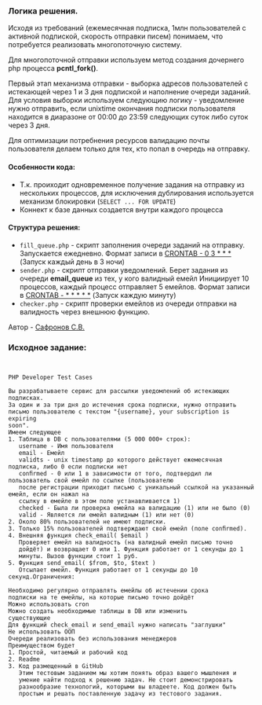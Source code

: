
### Логика решения.

Исходя из требований (ежемесячная подписка, 1млн пользователей с активной подпиской, скорость отправки писем) понимаем,
что потребуется реализовать многопоточную систему.

Для многопоточной отправки используем метод создания дочернего php процесса **pcntl_fork()**.

Первый этап механизма отправки - выборка адресов пользователей с истекающей через 1 и 3 дня подпиской и наполнение
очереди заданий. Для условия выборки используем следующию логику - уведомление нужно отправить, если unixtime окончания
подписки пользователя находится в диаразоне от 00:00 до 23:59 следующих суток либо суток через 3 дня.

Для оптимизации потребнения ресурсов валидацию почты пользователя делаем только для тех, кто попал в очередь на отправку.

#### Особенности кода:
- Т.к. проиходит одновременное получение задания на отправку из нескольких процессов, для исключения дублирования
используется механизм блокировки (`SELECT ... FOR UPDATE`)
- Коннект к базе данных создается внутри каждого процесса

#### Структура решения:
- `fill_queue.php` - скрипт заполнения очереди заданий на отправку. Запускается ежедневно.
Формат записи в [CRONTAB - 0 3 * * * ]()(Запуск каждый день в 3 ночи)
- `sender.php`  - скрипт отправки уведомлений. Берет задания из очереди **email_queue** из тех, у кого валидный емейл
Инициирует 10 процессов, каждый процесс отправляет 5 емейлов.
Формат записи в [CRONTAB - * * * * *]() (Запуск каждую минуту)
- `checker.php` - скрипт проверки емейлов из очереди отправки на валидность через внешнюю функцию.

Автор - [Сафронов С.В.](https://t.me/sv_safronov)

### Исходное задание:
```


PHP Developer Test Cases

Вы разрабатываете сервис для рассылки уведомлений об истекающих
подписках.
За один и за три дня до истечения срока подписки, нужно отправить
письмо пользователю с текстом "{username}, your subscription is expiring
soon".
Имеем следующее
1. Таблица в DB с пользователями (5 000 000+ строк):
   username - Имя пользователя
   email - Емейл
   validts - unix timestamp до которого действует ежемесячная подписка, либо 0 если подписки нет
   conﬁrmed - 0 или 1 в зависимости от того, подтвердил ли пользователь свой емейл по ссылке (пользователю
   после регистрации приходит письмо с уникальный ссылкой на указанный емейл, если он нажал на
   ссылку в емейле в этом поле устанавливается 1)
   checked - Была ли проверка емейла на валидацию (1) или не было (0)
   valid - Является ли емейл валидным (1) или нет (0)
2. Около 80% пользователей не имеют подписки.
3. Только 15% пользователей подтверждают свой емейл (поле conﬁrmed).
4. Внешняя функция check_email( $email )
   Проверяет емейл на валидность (на валидный емейл письмо точно
   дойдёт) и возвращает 0 или 1. Функция работает от 1 секунды до 1
   минуты. Вызов функции стоит 1 руб.
5. Функция send_email( $from, $to, $text )
   Отсылает емейл. Функция работает от 1 секунды до 10 секунд.Ограничения:

Необходимо регулярно отправлять емейлы об истечении срока
подписки на те емейлы, на которые письмо точно дойдёт
Можно использовать cron
Можно создать необходимые таблицы в DB или изменить
существующие
Для функций check_email и send_email нужно написать "заглушки"
Не использовать ООП
Очереди реализовать без использования менеджеров
Преимуществом будет
1. Простой, читаемый и рабочий код
2. Readme
3. Код размещенный в GitHub
   Этим тестовым заданием мы хотим понять образ вашего мышления и
   умение найти подход к решению задач. Не стоит демонстрировать
   разнообразие технологий, которыми вы владеете. Код должен быть
   простым и решать поставленную задачу из тестового задания.

```


